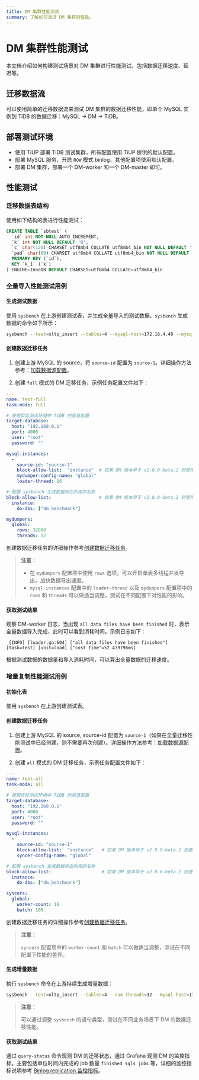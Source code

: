```yaml
---
title: DM 集群性能测试
summary: 了解如何测试 DM 集群的性能。
---
```


# DM 集群性能测试

本文档介绍如何构建测试场景对 DM 集群进行性能测试，包括数据迁移速度、延迟等。

## 迁移数据流

可以使用简单的迁移数据流来测试 DM 集群的数据迁移性能，即单个 MySQL 实例到 TiDB 的数据迁移：MySQL -> DM -> TiDB。

## 部署测试环境

- 使用 TiUP 部署 TiDB 测试集群，所有配置使用 TiUP 提供的默认配置。
- 部署 MySQL 服务，开启 `ROW` 模式 binlog，其他配置项使用默认配置。
- 部署 DM 集群，部署一个 DM-worker 和一个 DM-master 即可。

## 性能测试

### 迁移数据表结构

使用如下结构的表进行性能测试：


```sql
CREATE TABLE `sbtest` (
  `id` int NOT NULL AUTO_INCREMENT,
  `k` int NOT NULL DEFAULT '0',
  `c` char(120) CHARSET utf8mb4 COLLATE utf8mb4_bin NOT NULL DEFAULT '',
  `pad` char(60) CHARSET utf8mb4 COLLATE utf8mb4_bin NOT NULL DEFAULT '',
  PRIMARY KEY (`id`),
  KEY `k_1` (`k`)
) ENGINE=InnoDB DEFAULT CHARSET=utf8mb4 COLLATE=utf8mb4_bin
```

### 全量导入性能测试用例

#### 生成测试数据

使用 `sysbench` 在上游创建测试表，并生成全量导入的测试数据。`sysbench` 生成数据的命令如下所示：


```bash
sysbench --test=oltp_insert --tables=4 --mysql-host=172.16.4.40 --mysql-port=3306 --mysql-user=root --mysql-db=dm_benchmark --db-driver=mysql --table-size=50000000 prepare
```

#### 创建数据迁移任务

1. 创建上游 MySQL 的 source，将 `source-id` 配置为 `source-1`。详细操作方法参考：[加载数据源配置](/dm/dm-manage-source.md#数据源操作)。

2. 创建 `full` 模式的 DM 迁移任务，示例任务配置文件如下：

  ```yaml
  ---
  name: test-full
  task-mode: full

  # 使用实际测试环境中 TiDB 的信息配置
  target-database:
    host: "192.168.0.1"
    port: 4000
    user: "root"
    password: ""

  mysql-instances:
    -
      source-id: "source-1"
      block-allow-list:  "instance"  # 如果 DM 版本早于 v2.0.0-beta.2 则使用 black-white-list
      mydumper-config-name: "global"
      loader-thread: 16

  # 配置 sysbench 生成数据所在的库的名称
  block-allow-list:                  # 如果 DM 版本早于 v2.0.0-beta.2 则使用 black-white-list
    instance:
      do-dbs: ["dm_benchmark"]

  mydumpers:
    global:
      rows: 32000
      threads: 32
  ```

创建数据迁移任务的详细操作参考[创建数据迁移任务](/dm/dm-create-task.md)。

> **注意：**
>
> - 在 `mydumpers` 配置项中使用 `rows` 选项，可以开启单表多线程并发导出，加快数据导出速度。
> - `mysql-instances` 配置中的 `loader-thread` 以及 `mydumpers` 配置项中的 `rows` 和 `threads` 可以做适当调整，测试在不同配置下对性能的影响。

#### 获取测试结果

观察 DM-worker 日志，当出现 `all data files have been finished` 时，表示全量数据导入完成，此时可以看到消耗时间。示例日志如下：

```
 [INFO] [loader.go:604] ["all data files have been finished"] [task=test] [unit=load] ["cost time"=52.439796ms]
```

根据测试数据的数据量和导入消耗时间，可以算出全量数据的迁移速度。

### 增量复制性能测试用例

#### 初始化表

使用 `sysbench` 在上游创建测试表。

#### 创建数据迁移任务

1. 创建上游 MySQL 的 source, source-id 配置为 `source-1`（如果在全量迁移性能测试中已经创建，则不需要再次创建）。详细操作方法参考：[加载数据源配置](/dm/dm-manage-source.md#数据源操作)。

2. 创建 `all` 模式的 DM 迁移任务，示例任务配置文件如下：

  ```yaml
  ---
  name: test-all
  task-mode: all

  # 使用实际测试环境中 TiDB 的信息配置
  target-database:
    host: "192.168.0.1"
    port: 4000
    user: "root"
    password: ""

  mysql-instances:
    -
      source-id: "source-1"
      block-allow-list:  "instance"   # 如果 DM 版本早于 v2.0.0-beta.2 则使用 black-white-list
      syncer-config-name: "global"

  # 配置 sysbench 生成数据所在的库的名称
  block-allow-list:                   # 如果 DM 版本早于 v2.0.0-beta.2 则使用 black-white-list
    instance:
      do-dbs: ["dm_benchmark"]

  syncers:
    global:
      worker-count: 16
      batch: 100
  ```

创建数据迁移任务的详细操作参考[创建数据迁移任务](/dm/dm-create-task.md)。

> **注意：**
>
> `syncers` 配置项中的 `worker-count` 和 `batch` 可以做适当调整，测试在不同配置下性能的差异。

#### 生成增量数据

执行 `sysbench` 命令在上游持续生成增量数据：


```bash
sysbench --test=oltp_insert --tables=4 --num-threads=32 --mysql-host=172.17.4.40 --mysql-port=3306 --mysql-user=root --mysql-db=dm_benchmark --db-driver=mysql --report-interval=10 --time=1800 run
```

> **注意：**
>
> 可以通过调整 `sysbench` 的语句类型，测试在不同业务场景下 DM 的数据迁移性能。

#### 获取测试结果

通过 `query-status` 命令观测 DM 的迁移状态，通过 Grafana 观测 DM 的监控指标。主要包括单位时间内完成的 job 数量 `finished sqls jobs` 等，详细的监控指标说明参考 [Binlog replication 监控指标](/dm/monitor-a-dm-cluster.md#binlog-replication)。
